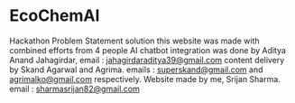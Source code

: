 # EcoChemAI
Hackathon Problem Statement solution
this website was made with combined efforts from 4 people 
AI chatbot integration was done by Aditya Anand Jahagirdar, email : jahagirdaraditya39@gmail.com
content delivery by Skand Agarwal and Agrima. emails : superskand@gmail.com and agrimalko@gmail.com respectively.
Website made by me, Srijan Sharma. email : sharmasrijan82@gmail.com 
